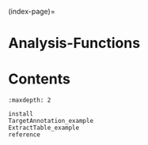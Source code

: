 (index-page)=
# Analysis-Functions
<!-- Include Readme contents, except for the links to readthedocs, which would be redundant here -->

# Contents
```{toctree}
:maxdepth: 2

install
TargetAnnotation_example
ExtractTable_example
reference

````